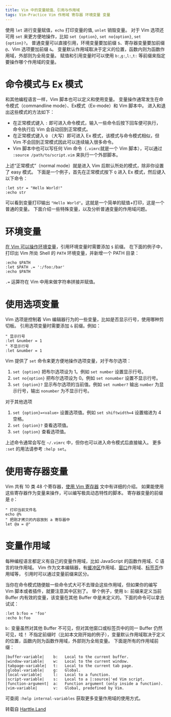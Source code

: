 ```yaml
---
title: Vim 中的变量赋值、引用与作用域
tags: Vim-Practice Vim 作用域 寄存器 环境变量 变量
---
```


使用 `let` 进行变量赋值，`echo` 打印变量的值, `unlet` 销毁变量。
对于 Vim 选项还可用 `set` 来更方便地操作，比如 `set {option}`, `set no{option}`, `set {option}?`。
普通变量可以直接引用，环境变量要加前缀 `$`、寄存器变量要加前缀 `@`、Vim 选项要加前缀 `&`。
变量默认作用域取决于定义的位置，函数内则为函数作用域，外部则为全局变量。
赋值和引用变量时可以使用 `b:`,`g:`,`l:`,`t:` 等前缀来指定要操作哪个作用域的变量。

<!--more-->

# 命令模式与 Ex 模式

和其他编程语言一样，Vim 脚本也可以定义和使用变量。
变量操作通常发生在命令模式（commandline mode）、Ex模式（Ex-mode）和 Vim 脚本中。
进入和退出这些模式的方法如下：

* 在正常模式键入 `:` 即可进入命令模式，输入一些命令后按下回车便可执行，
命令执行后 Vim 会自动回到正常模式。
* 在正常模式键入 `Q` （大写）即可进入 Ex 模式，该模式与命令模式相似，但 Vim 不会回到正常模式因此可以连续输入很多命令。
* Vim 脚本中也可以写任何 Vim 命令（`.vimrc`就是一个 Vim 脚本），可以通过 `:source /path/to/script.vim` 来执行一个外部脚本。

上述“正常模式”（normal mode）就是进入 Vim 后默认所处的模式，除非你设置了 easy 模式。
下面是一个例子，首先在正常模式按下 `Q` 进入 Ex 模式，然后键入以下命令：

```vim
:let str = "Hello World!"
:echo str
```

可以看到变量打印输出 `"Hello World"`。这就是一个简单的赋值+打印，这是一个普通的变量。
下面介绍一些特殊变量，以及分析普通变量的作用域问题。

# 环境变量

[在 Vim 可以操作环境变量][env-var]，引用环境变量时需要添加 `$` 前缀。
在下面的例子中，打印出 Vim 所处 Shell 的 `PATH` 环境变量，并新增一个 PATH 目录：

```vim
:echo $PATH
:let $PATH .= ':/foo:/bar'
:echo $PATH
```

`.=` 运算符在 Vim 中用来做字符串拼接并赋值。

# 使用选项变量

Vim 选项是控制着 Vim 编辑器行为的一些变量，比如是否显示行号，使用哪种剪切板。
引用选项变量时需要添加 `&` 前缀。例如：

```vim
" 显示行号
:let &number = 1
" 不显示行号
:let &number = 1
```

Vim 提供了 `set` 命令来更方便地操作选项变量，对于布尔选项：

1. `set {option}` 把布尔选项设为 1。例如 `set number` 设置显示行号。
2. `set no{option}` 把布尔选项设为 0。例如 `set nonumber` 设置不显示行号。
3. `set {option}?` 显示布尔选项的当前值。例如 `set number?` 输出 `number` 为显示行号，输出 `nonumber` 为不显示行号。

对于其他选项

1. `set {option}=<value>` 设置选项值。例如 `set shiftwidth=4` 设置缩进为 4 空格。
2. `set {option}?` 查看选项值。
3. `set {option}` 查看选项值。

上述命令通常会写在 `~/.vimrc` 中，但你也可以进入命令模式后直接输入。
更多 `:set` 的用法请参考 `:help set`。

# 使用寄存器变量

Vim 共有 10 类 48 个寄存器，[使用 Vim 寄存器](/2016/07/25/vim-registers.html) 文中有详细的介绍。
如果能使用这些寄存器作为变量来操作，可以编写极具动态特性的脚本。
寄存器变量的前缀是 `@`：

```vim
" 打印当前文件名
echo @%
" 把刚才拷贝的内容放到 a 寄存器中
let @a = @"
```

# 变量作用域

每种编程语言都定义有自己的变量作用域，比如 JavaScript 的函数作用域、C 语言的块作用域。
Vim 作为文本编辑器，有[缓冲区][vim-buffer]作用域、[窗口][vim-window]作用域、[标签页][vim-tab]作用域等，
引用时可以通过变量前缀来区分。

当你在命令模式随便敲一些命令式大可不去理会这些作用域，但如果你的编写 Vim 脚本或者插件，就要注意其中区别了。
举个例子，使用 `b:` 前缀来定义当前 Buffer 内有效的变量，该变量在其他 Buffer 中是未定义的。下面的命令可以拿去试试：

```vim
:let b:foo = 'foo'
:echo b:foo
```

`b:` 变量虽然对其他 Buffer 不可见，但对其他窗口或标签页中的同一 Buffer 仍然可见，哇！
不指定前缀时（比如本文刚开始的例子），变量默认作用域取决于定义的位置，函数内则为函数作用域，外部则为全局变量。
下面是所有的作用域前缀：

```
|buffer-variable|    b:	  Local to the current buffer.
|window-variable|    w:	  Local to the current window.
|tabpage-variable|   t:	  Local to the current tab page.
|global-variable|    g:	  Global.
|local-variable|     l:	  Local to a function.
|script-variable|    s:	  Local to a |:source|'ed Vim script.
|function-argument|  a:	  Function argument (only inside a function).
|vim-variable|       v:	  Global, predefined by Vim.
```

可查阅 `:help internal-variables` 获取更多变量作用域的使用方式。

[stevelosh]: http://learnvimscriptthehardway.stevelosh.com/chapters/19.html
[env-var]: http://vim.wikia.com/wiki/Environment_variables
[vim-tab]: http://vim.wikia.com/wiki/Using_tab_pages
[vim-window]: /2015/11/14/vim-window.html
[vim-buffer]: /2015/11/17/vim-buffer.html
[vim-tab]: /2015/11/12/vim-tabpage.html
转载自 <a href="https://harttle.land">Harttle.Land</a>

